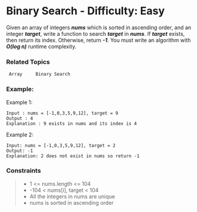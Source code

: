 # Binary Search - Difficulty: Easy

Given an array of integers _**nums**_ which is sorted in ascending order, and an integer _**target**_, write a function to search _**target**_ in _**nums**_. If _**target**_ exists, then return its index. Otherwise, return _**-1**_.
You must write an algorithm with _**O(log n)**_ runtime complexity.

### Related Topics
     Array     Binary Search
### Example:
Example 1:
    
    Input : nums = [-1,0,3,5,9,12], target = 9
    Output : 4
    Explanation : 9 exists in nums and its index is 4
Example 2:

    Input: nums = [-1,0,3,5,9,12], target = 2
    Output: -1
    Explanation: 2 does not exist in nums so return -1
### Constraints

>- 1 <= nums.length <= 104
>- -104 < nums[i], target < 104
>- All the integers in nums are unique
>- nums is sorted in ascending order

